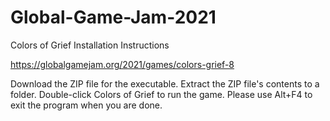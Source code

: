 # Global-Game-Jam-2021
Colors of Grief
Installation Instructions

https://globalgamejam.org/2021/games/colors-grief-8

Download the ZIP file for the executable.
Extract the ZIP file's contents to a folder.
Double-click Colors of Grief to run the game.
Please use Alt+F4 to exit the program when you are done.
